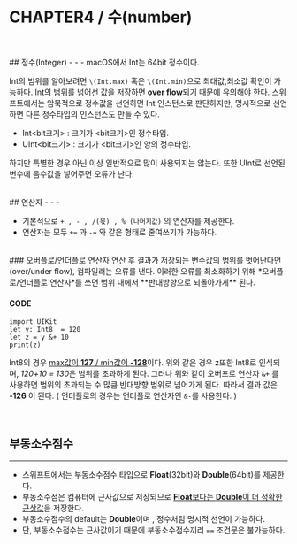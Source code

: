# CHAPTER4 / 수(number)
<br>
<br>
## 정수(Integer)
- - -
macOS에서 Int는 64bit 정수이다.

Int의 범위를 알아보려면 ``\(Int.max)`` 혹은 ``\(Int.min)``으로 최대값,최소값 확인이 가능하다.
Int의 범위를 넘어선 값을 저장하면 **over flow**되기 때문에 유의해야 한다.
스위프트에서는 암묵적으로 정수값을 선언하면 Int 인스턴스로 판단하지만, 명시적으로 선언하면 다른 정수타입의 인스턴스도 만들 수 있다.

* Int<bit크기> : 크기가 <bit크기>인 정수타입.
* UInt<bit크기> : 크기가 <bit크기>인 양의 정수타입.

하지만 특별한 경우 아닌 이상 일반적으로 많이 사용되지는 않는다.
또한 UInt로 선언된 변수에 음수값을 넣어주면 오류가 난다.

<br>
## 연산자
- - -

* 기본적으로 ``+ , - , /(몫) , % (나머지값)`` 의 연산자를 제공한다.
* 연산자는 모두 `` += `` 과 `` -= `` 와 같은 형태로 줄여쓰기가 가능하다.

<br>
### 오버플로/언더플로 연산자
연산 후 결과가 저장되는 변수값의 범위를 벗어난다면(over/under flow), 컴파일러는 오류를 낸다.
이러한 오류를 최소화하기 위해 *오버플로/언더플로 연산자*를 쓰면 범위 내에서 **반대방향으로 되돌아가게** 된다.

#### CODE
```
import UIKit
let y: Int8  = 120
let z = y &+ 10
print(z)
```

Int8의 경우 <U>max값이 **127** / min값이 **-128**</U>이다.
위와 같은 경우 z또한 Int8로 인식되며, *120+10 = 130*은 범위를 초과하게 된다.
그러나 위와 같이 오버프로 연산자 ``&+`` 를  사용하면 범위의 초과되는 수 많큼 반대방향 범위로 넘어가게 된다.
따라서 결과 값은 **-126** 이 된다.
( 언더플로의 경우는 언더플로 연산자인 ``&-``를 사용한다. )


<br>

## 부동소수점수
- - -

* 스위프트에서는 부동소수점수 타입으로 **Float**(32bit)와 **Double**(64bit)를 제공한다.
* 부동소수점은 컴퓨터에 근사값으로 저장되므로 <U>**Float**보다는 **Double**이 더 정확한 근삿값</U>을 저장한다.
* 부동소수점수의 default는 **Double**이며 , 정수처럼 명시적 선언이 가능하다.
* 단, 부동소수점수는 근사값이기 때문에 부동소수점수끼리 ``==`` 조건문은 불가능하다.

